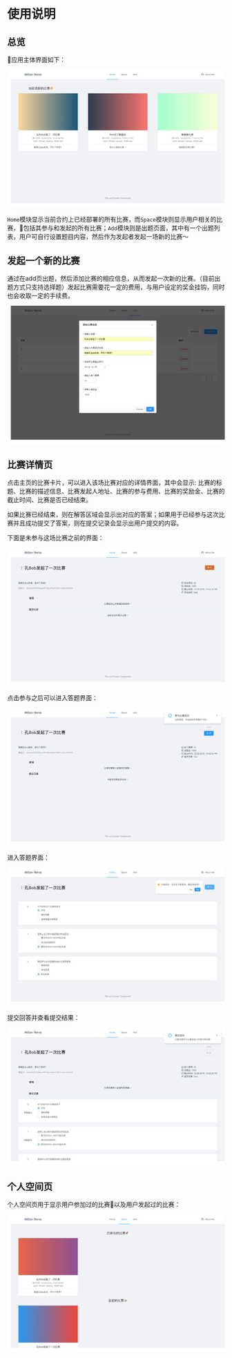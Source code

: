 # 使用说明

## 总览

应用主体界面如下：

![overview](./screen-shots/overview.png)

`Home`模块显示当前合约上已经部署的所有比赛，而`Space`模块则显示用户相关的比赛，包括其参与和发起的所有比赛；`Add`模块则是出题页面，其中有一个出题列表，用户可自行设置题目内容，然后作为发起者发起一场新的比赛～

## 发起一个新的比赛

通过在add页出题，然后添加比赛的相应信息，从而发起一次新的比赛。（目前出题方式只支持选择题）发起比赛需要花一定的费用，与用户设定的奖金挂钩，同时也会收取一定的手续费。

![add contest](./screen-shots/add-contest.png)

## 比赛详情页

点击主页的比赛卡片，可以进入该场比赛对应的详情界面，其中会显示: 比赛的标题、比赛的描述信息、比赛发起人地址、比赛的参与费用、比赛的奖励金、比赛的截止时间、比赛是否已经结束。

如果比赛已经结束，则在解答区域会显示出对应的答案；如果用于已经参与这次比赛并且成功提交了答案，则在提交记录会显示出用户提交的内容。

下面是未参与这场比赛之前的界面：

![contest detail](./screen-shots/contest-detail.png)

点击参与之后可以进入答题界面：

![join in](./screen-shots/join-in-contest.png)

进入答题界面：

![question](./screen-shots/question-page.png)

提交回答并查看提交结果：

![submit](./screen-shots/submit-answer.png)

## 个人空间页

个人空间页用于显示用户参加过的比赛以及用户发起过的比赛：

![space](./screen-shots/space.png)